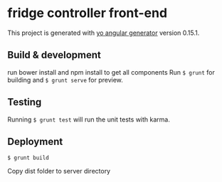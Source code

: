 # fridge controller front-end

This project is generated with [yo angular generator](https://github.com/yeoman/generator-angular)
version 0.15.1.

## Build & development

run bower install and npm install to get all components
Run ```$ grunt``` for building and ```$ grunt serve``` for preview.

## Testing

Running ```$ grunt test``` will run the unit tests with karma.

## Deployment

```
$ grunt build
```
Copy dist folder to server directory

